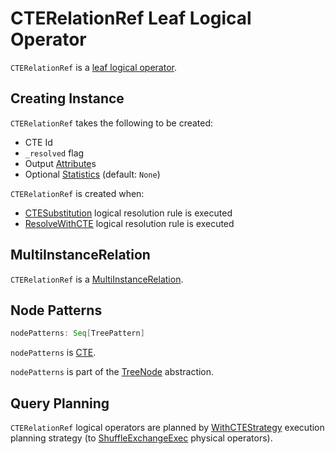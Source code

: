 # CTERelationRef Leaf Logical Operator

`CTERelationRef` is a [leaf logical operator](LeafNode.md).

## Creating Instance

`CTERelationRef` takes the following to be created:

* <span id="cteId"> CTE Id
* <span id="_resolved"> `_resolved` flag
* <span id="output"> Output [Attribute](../expressions/Attribute.md)s
* <span id="statsOpt"> Optional [Statistics](../cost-based-optimization/Statistics.md) (default: `None`)

`CTERelationRef` is created when:

* [CTESubstitution](../logical-analysis-rules/CTESubstitution.md) logical resolution rule is executed
* [ResolveWithCTE](../logical-analysis-rules/ResolveWithCTE.md) logical resolution rule is executed

## <span id="MultiInstanceRelation"> MultiInstanceRelation

`CTERelationRef` is a [MultiInstanceRelation](MultiInstanceRelation.md).

## <span id="nodePatterns"> Node Patterns

```scala
nodePatterns: Seq[TreePattern]
```

`nodePatterns` is [CTE](../catalyst/TreePattern.md#CTE).

`nodePatterns` is part of the [TreeNode](../catalyst/TreeNode.md#nodePatterns) abstraction.

## Query Planning

`CTERelationRef` logical operators are planned by [WithCTEStrategy](../execution-planning-strategies/WithCTEStrategy.md) execution planning strategy (to [ShuffleExchangeExec](../physical-operators/ShuffleExchangeExec.md) physical operators).
